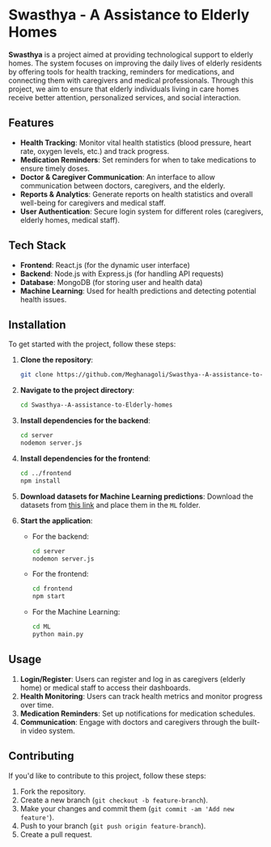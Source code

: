 
# Swasthya - A Assistance to Elderly Homes

**Swasthya** is a project aimed at providing technological support to elderly homes. The system focuses on improving the daily lives of elderly residents by offering tools for health tracking, reminders for medications, and connecting them with caregivers and medical professionals. Through this project, we aim to ensure that elderly individuals living in care homes receive better attention, personalized services, and social interaction.

## Features

- **Health Tracking**: Monitor vital health statistics (blood pressure, heart rate, oxygen levels, etc.) and track progress.
- **Medication Reminders**: Set reminders for when to take medications to ensure timely doses.
- **Doctor & Caregiver Communication**: An interface to allow communication between doctors, caregivers, and the elderly.
- **Reports & Analytics**: Generate reports on health statistics and overall well-being for caregivers and medical staff.
- **User Authentication**: Secure login system for different roles (caregivers, elderly homes, medical staff).

## Tech Stack

- **Frontend**: React.js (for the dynamic user interface)
- **Backend**: Node.js with Express.js (for handling API requests)
- **Database**: MongoDB (for storing user and health data)
- **Machine Learning**: Used for health predictions and detecting potential health issues.

## Installation

To get started with the project, follow these steps:

1. **Clone the repository**:
   ```bash
   git clone https://github.com/Meghanagoli/Swasthya--A-assistance-to-Elderly-homes.git
   ```

2. **Navigate to the project directory**:
   ```bash
   cd Swasthya--A-assistance-to-Elderly-homes
   ```

3. **Install dependencies for the backend**:
   ```bash
   cd server
   nodemon server.js
   ```

4. **Install dependencies for the frontend**:
   ```bash
   cd ../frontend
   npm install
   ```

5. **Download datasets for Machine Learning predictions**:
   Download the datasets from [this link](https://drive.google.com/drive/folders/1DddizlVTkNtr5uER_sf_9rHllG9NcYeO?usp=drive_link) and place them in the `ML` folder.

6. **Start the application**:
   - For the backend:
     ```bash
     cd server
     nodemon server.js
     ```
   - For the frontend:
     ```bash
     cd frontend
     npm start
     ```
   - For the Machine Learning:
     ```bash
     cd ML
     python main.py
     ```

## Usage

1. **Login/Register**: Users can register and log in as caregivers (elderly home) or medical staff to access their dashboards.
2. **Health Monitoring**: Users can track health metrics and monitor progress over time.
3. **Medication Reminders**: Set up notifications for medication schedules.
4. **Communication**: Engage with doctors and caregivers through the built-in video system.

## Contributing

If you'd like to contribute to this project, follow these steps:

1. Fork the repository.
2. Create a new branch (`git checkout -b feature-branch`).
3. Make your changes and commit them (`git commit -am 'Add new feature'`).
4. Push to your branch (`git push origin feature-branch`).
5. Create a pull request.

